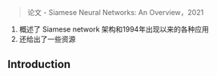 > 论文 - Siamese Neural Networks: An Overview，2021

1. 概述了 Siamese network 架构和1994年出现以来的各种应用
2. 还给出了一些资源

## Introduction



